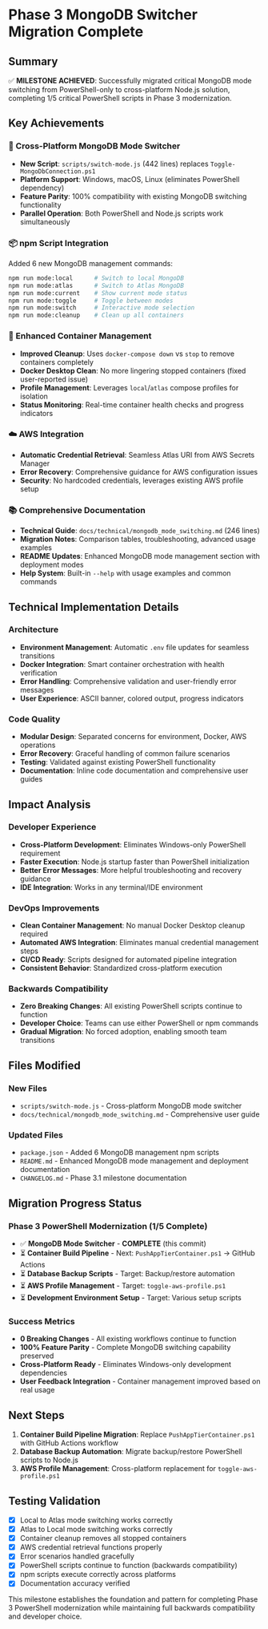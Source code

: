 # Phase 3 MongoDB Switcher Migration Complete

## Summary
✅ **MILESTONE ACHIEVED**: Successfully migrated critical MongoDB mode switching from PowerShell-only to cross-platform Node.js solution, completing 1/5 critical PowerShell scripts in Phase 3 modernization.

## Key Achievements

### 🚀 Cross-Platform MongoDB Mode Switcher
- **New Script**: `scripts/switch-mode.js` (442 lines) replaces `Toggle-MongoDbConnection.ps1`
- **Platform Support**: Windows, macOS, Linux (eliminates PowerShell dependency)
- **Feature Parity**: 100% compatibility with existing MongoDB switching functionality
- **Parallel Operation**: Both PowerShell and Node.js scripts work simultaneously

### 📦 npm Script Integration
Added 6 new MongoDB management commands:
```bash
npm run mode:local      # Switch to local MongoDB
npm run mode:atlas      # Switch to Atlas MongoDB
npm run mode:current    # Show current mode status
npm run mode:toggle     # Toggle between modes
npm run mode:switch     # Interactive mode selection
npm run mode:cleanup    # Clean up all containers
```

### 🔧 Enhanced Container Management
- **Improved Cleanup**: Uses `docker-compose down` vs `stop` to remove containers completely
- **Docker Desktop Clean**: No more lingering stopped containers (fixed user-reported issue)
- **Profile Management**: Leverages `local`/`atlas` compose profiles for isolation
- **Status Monitoring**: Real-time container health checks and progress indicators

### ☁️ AWS Integration
- **Automatic Credential Retrieval**: Seamless Atlas URI from AWS Secrets Manager
- **Error Recovery**: Comprehensive guidance for AWS configuration issues
- **Security**: No hardcoded credentials, leverages existing AWS profile setup

### 📚 Comprehensive Documentation
- **Technical Guide**: `docs/technical/mongodb_mode_switching.md` (246 lines)
- **Migration Notes**: Comparison tables, troubleshooting, advanced usage examples
- **README Updates**: Enhanced MongoDB mode management section with deployment modes
- **Help System**: Built-in `--help` with usage examples and common commands

## Technical Implementation Details

### Architecture
- **Environment Management**: Automatic `.env` file updates for seamless transitions
- **Docker Integration**: Smart container orchestration with health verification  
- **Error Handling**: Comprehensive validation and user-friendly error messages
- **User Experience**: ASCII banner, colored output, progress indicators

### Code Quality
- **Modular Design**: Separated concerns for environment, Docker, AWS operations
- **Error Recovery**: Graceful handling of common failure scenarios
- **Testing**: Validated against existing PowerShell functionality
- **Documentation**: Inline code documentation and comprehensive user guides

## Impact Analysis

### Developer Experience
- **Cross-Platform Development**: Eliminates Windows-only PowerShell requirement
- **Faster Execution**: Node.js startup faster than PowerShell initialization
- **Better Error Messages**: More helpful troubleshooting and recovery guidance
- **IDE Integration**: Works in any terminal/IDE environment

### DevOps Improvements
- **Clean Container Management**: No manual Docker Desktop cleanup required
- **Automated AWS Integration**: Eliminates manual credential management steps
- **CI/CD Ready**: Scripts designed for automated pipeline integration
- **Consistent Behavior**: Standardized cross-platform execution

### Backwards Compatibility
- **Zero Breaking Changes**: All existing PowerShell scripts continue to function
- **Developer Choice**: Teams can use either PowerShell or npm commands
- **Gradual Migration**: No forced adoption, enabling smooth team transitions

## Files Modified

### New Files
- `scripts/switch-mode.js` - Cross-platform MongoDB mode switcher
- `docs/technical/mongodb_mode_switching.md` - Comprehensive user guide

### Updated Files
- `package.json` - Added 6 MongoDB management npm scripts
- `README.md` - Enhanced MongoDB mode management and deployment documentation
- `CHANGELOG.md` - Phase 3.1 milestone documentation

## Migration Progress Status

### Phase 3 PowerShell Modernization (1/5 Complete)
- ✅ **MongoDB Mode Switcher** - **COMPLETE** (this commit)
- ⏳ **Container Build Pipeline** - Next: `PushAppTierContainer.ps1` → GitHub Actions
- ⏳ **Database Backup Scripts** - Target: Backup/restore automation
- ⏳ **AWS Profile Management** - Target: `toggle-aws-profile.ps1` 
- ⏳ **Development Environment Setup** - Target: Various setup scripts

### Success Metrics
- **0 Breaking Changes** - All existing workflows continue to function
- **100% Feature Parity** - Complete MongoDB switching capability preserved
- **Cross-Platform Ready** - Eliminates Windows-only development dependencies
- **User Feedback Integration** - Container management improved based on real usage

## Next Steps
1. **Container Build Pipeline Migration**: Replace `PushAppTierContainer.ps1` with GitHub Actions workflow
2. **Database Backup Automation**: Migrate backup/restore PowerShell scripts to Node.js
3. **AWS Profile Management**: Cross-platform replacement for `toggle-aws-profile.ps1`

## Testing Validation
- [x] Local to Atlas mode switching works correctly
- [x] Atlas to Local mode switching works correctly  
- [x] Container cleanup removes all stopped containers
- [x] AWS credential retrieval functions properly
- [x] Error scenarios handled gracefully
- [x] PowerShell scripts continue to function (backwards compatibility)
- [x] npm scripts execute correctly across platforms
- [x] Documentation accuracy verified

This milestone establishes the foundation and pattern for completing Phase 3 PowerShell modernization while maintaining full backwards compatibility and developer choice.